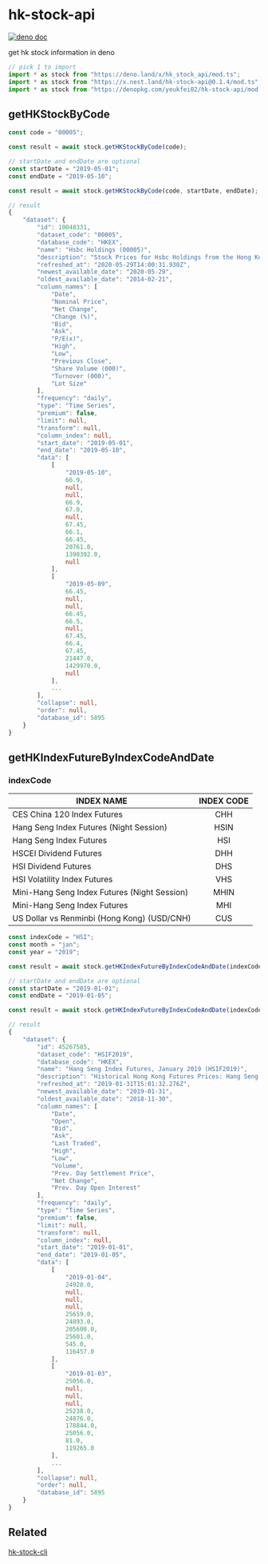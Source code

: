 # hk-stock-api

[![deno doc](https://doc.deno.land/badge.svg)](https://doc.deno.land/https/deno.land/x/hk_stock_api/mod.ts)

get hk stock information in deno

```ts
// pick 1 to import
import * as stock from "https://deno.land/x/hk_stock_api/mod.ts";
import * as stock from "https://x.nest.land/hk-stock-api@0.1.4/mod.ts";
import * as stock from "https://denopkg.com/yeukfei02/hk-stock-api/mod.ts";
```

## getHKStockByCode

```ts
const code = "00005";

const result = await stock.getHKStockByCode(code);

// startDate and endDate are optional
const startDate = "2019-05-01";
const endDate = "2019-05-10";

const result = await stock.getHKStockByCode(code, startDate, endDate);

// result
{
    "dataset": {
        "id": 10048331,
        "dataset_code": "00005",
        "database_code": "HKEX",
        "name": "Hsbc Holdings (00005)",
        "description": "Stock Prices for Hsbc Holdings from the Hong Kong Stock Exchange. Currency: HKD",
        "refreshed_at": "2020-05-29T14:00:31.930Z",
        "newest_available_date": "2020-05-29",
        "oldest_available_date": "2014-02-21",
        "column_names": [
            "Date",
            "Nominal Price",
            "Net Change",
            "Change (%)",
            "Bid",
            "Ask",
            "P/E(x)",
            "High",
            "Low",
            "Previous Close",
            "Share Volume (000)",
            "Turnover (000)",
            "Lot Size"
        ],
        "frequency": "daily",
        "type": "Time Series",
        "premium": false,
        "limit": null,
        "transform": null,
        "column_index": null,
        "start_date": "2019-05-01",
        "end_date": "2019-05-10",
        "data": [
            [
                "2019-05-10",
                66.9,
                null,
                null,
                66.9,
                67.0,
                null,
                67.45,
                66.1,
                66.45,
                20761.0,
                1390392.0,
                null
            ],
            [
                "2019-05-09",
                66.45,
                null,
                null,
                66.45,
                66.5,
                null,
                67.45,
                66.4,
                67.45,
                21447.0,
                1429970.0,
                null
            ],
            ...
        ],
        "collapse": null,
        "order": null,
        "database_id": 5895
    }
}
```

## getHKIndexFutureByIndexCodeAndDate

### indexCode

| INDEX NAME                                   | INDEX CODE |
| -------------------------------------------- | :--------: |
| CES China 120 Index Futures                  |    CHH     |
| Hang Seng Index Futures (Night Session)      |    HSIN    |
| Hang Seng Index Futures                      |    HSI     |
| HSCEI Dividend Futures                       |    DHH     |
| HSI Dividend Futures                         |    DHS     |
| HSI Volatility Index Futures                 |    VHS     |
| Mini-Hang Seng Index Futures (Night Session) |    MHIN    |
| Mini-Hang Seng Index Futures                 |    MHI     |
| US Dollar vs Renminbi (Hong Kong) (USD/CNH)  |    CUS     |

```ts
const indexCode = "HSI";
const month = "jan";
const year = "2019";

const result = await stock.getHKIndexFutureByIndexCodeAndDate(indexCode, month, year);

// startDate and endDate are optional
const startDate = "2019-01-01";
const endDate = "2019-01-05";

const result = await stock.getHKIndexFutureByIndexCodeAndDate(indexCode, month, year, startDate, endDate);

// result
{
    "dataset": {
        "id": 45267585,
        "dataset_code": "HSIF2019",
        "database_code": "HKEX",
        "name": "Hang Seng Index Futures, January 2019 (HSIF2019)",
        "description": "Historical Hong Kong Futures Prices: Hang Seng Index Futures, January 2019 (HSIF2019).",
        "refreshed_at": "2019-01-31T15:01:32.276Z",
        "newest_available_date": "2019-01-31",
        "oldest_available_date": "2018-11-30",
        "column_names": [
            "Date",
            "Open",
            "Bid",
            "Ask",
            "Last Traded",
            "High",
            "Low",
            "Volume",
            "Prev. Day Settlement Price",
            "Net Change",
            "Prev. Day Open Interest"
        ],
        "frequency": "daily",
        "type": "Time Series",
        "premium": false,
        "limit": null,
        "transform": null,
        "column_index": null,
        "start_date": "2019-01-01",
        "end_date": "2019-01-05",
        "data": [
            [
                "2019-01-04",
                24920.0,
                null,
                null,
                null,
                25659.0,
                24893.0,
                205600.0,
                25601.0,
                545.0,
                116457.0
            ],
            [
                "2019-01-03",
                25056.0,
                null,
                null,
                null,
                25238.0,
                24876.0,
                178844.0,
                25056.0,
                81.0,
                119265.0
            ],
            ...
        ],
        "collapse": null,
        "order": null,
        "database_id": 5895
    }
}
```

## Related

[hk-stock-cli](https://github.com/yeukfei02/hk-stock-cli)
